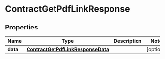 

# ContractGetPdfLinkResponse


## Properties

| Name | Type | Description | Notes |
|------------ | ------------- | ------------- | -------------|
|**data** | [**ContractGetPdfLinkResponseData**](ContractGetPdfLinkResponseData.md) |  |  [optional] |



